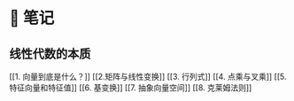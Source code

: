 # 📒 笔记

## 线性代数的本质
[[1. 向量到底是什么？]]
[[2.矩阵与线性变换]]
[[3. 行列式]]
[[4. 点乘与叉乘]]
[[5. 特征向量和特征值]]
[[6. 基变换]]
[[7. 抽象向量空间]]
[[8. 克莱姆法则]]

